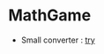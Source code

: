 # MathGame



*   Small converter :
[try](http://htmlpreview.github.io/?https://github.com/laorine/MathGame/blob/master/Convertisseur/conertisseur.html "try") 
